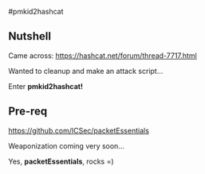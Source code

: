#pmkid2hashcat

## Nutshell
Came across:
https://hashcat.net/forum/thread-7717.html

Wanted to cleanup and make an attack script...

Enter <b>pmkid2hashcat!</b>

## Pre-req
https://github.com/ICSec/packetEssentials

Weaponization coming very soon...

Yes, <b>packetEssentials</b>, rocks =)
